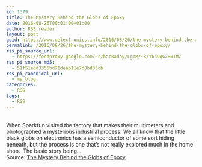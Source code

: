 ```yaml
---
id: 1379
title: The Mystery Behind the Globs of Epoxy
date: 2016-08-26T00:01:00+01:00
author: RSS reader
layout: post
guid: https://www.uelectronics.info/2016/08/26/the-mystery-behind-the-globs-of-epoxy/
permalink: /2016/08/26/the-mystery-behind-the-globs-of-epoxy/
rss_pi_source_url:
  - https://feedproxy.google.com/~r/hackaday/LgoM/~3/Y6n9qGZHxIM/
rss_pi_source_md5:
  - 51f51edd3355bd71deab11e7d8bd33cb
rss_pi_canonical_url:
  - my_blog
categories:
  - RSS
tags:
  - RSS
---
```

&#013;  
When Sparkfun visited the factory that makes their multimeters and photographed a mysterious industrial process. We all know that the little black globs on electronics has a semiconductor of some sort hiding beneath, but the process is one that’s not really explored much in the home shop.  The basic story being…&#013;  
Source: <a href="https://feedproxy.google.com/~r/hackaday/LgoM/~3/Y6n9qGZHxIM/" target="_blank">The Mystery Behind the Globs of Epoxy</a>
